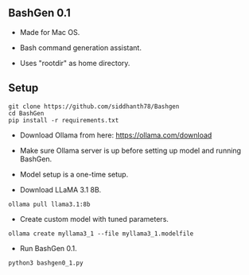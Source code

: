 ## BashGen 0.1

- Made for Mac OS.
- Bash command generation assistant.

- Uses "rootdir" as home directory.

## Setup

```
git clone https://github.com/siddhanth78/Bashgen
cd BashGen
pip install -r requirements.txt
```

- Download Ollama from here: https://ollama.com/download
- Make sure Ollama server is up before setting up model and running BashGen.
- Model setup is a one-time setup.

- Download LLaMA 3.1 8B.

`ollama pull llama3.1:8b`

- Create custom model with tuned parameters.

`ollama create myllama3_1 --file myllama3_1.modelfile`

- Run BashGen 0.1.

`python3 bashgen0_1.py`

